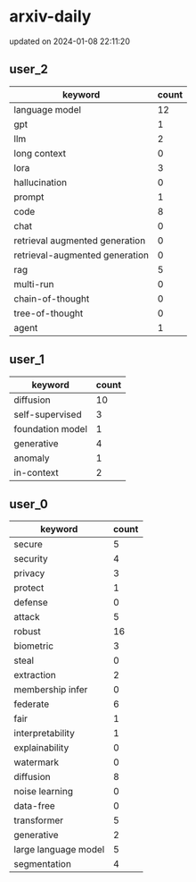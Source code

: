 # arxiv-daily
updated on 2024-01-08 22:11:20
## user_2
| keyword | count |
| - | - |
| language model | 12 |
| gpt | 1 |
| llm | 2 |
| long context | 0 |
| lora | 3 |
| hallucination | 0 |
| prompt | 1 |
| code | 8 |
| chat | 0 |
| retrieval augmented generation | 0 |
| retrieval-augmented generation | 0 |
| rag | 5 |
| multi-run | 0 |
| chain-of-thought | 0 |
| tree-of-thought | 0 |
| agent | 1 |
## user_1
| keyword | count |
| - | - |
| diffusion | 10 |
| self-supervised | 3 |
| foundation model | 1 |
| generative | 4 |
| anomaly | 1 |
| in-context | 2 |
## user_0
| keyword | count |
| - | - |
| secure | 5 |
| security | 4 |
| privacy | 3 |
| protect | 1 |
| defense | 0 |
| attack | 5 |
| robust | 16 |
| biometric | 3 |
| steal | 0 |
| extraction | 2 |
| membership infer | 0 |
| federate | 6 |
| fair | 1 |
| interpretability | 1 |
| explainability | 0 |
| watermark | 0 |
| diffusion | 8 |
| noise learning | 0 |
| data-free | 0 |
| transformer | 5 |
| generative | 2 |
| large language model | 5 |
| segmentation | 4 |

